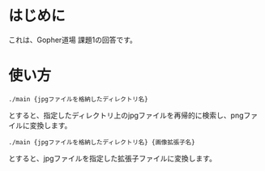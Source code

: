# はじめに

これは、Gopher道場 課題1の回答です。

# 使い方

`./main {jpgファイルを格納したディレクトリ名}`

とすると、指定したディレクトリ上のjpgファイルを再帰的に検索し、pngファイルに変換します。

`./main {jpgファイルを格納したディレクトリ名} {画像拡張子名}`

とすると、jpgファイルを指定した拡張子ファイルに変換します。
